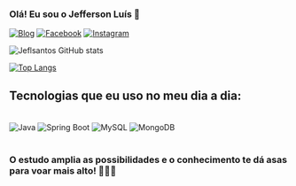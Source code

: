 ### Olá! Eu sou o Jefferson Luís 🤟

[![Blog](https://img.shields.io/badge/LinkedIn-0077B5?style=for-the-badge&logo=linkedin&logoColor=white)](https://www.linkedin.com/in/jeflsantos/)
[![Facebook](https://img.shields.io/badge/Facebook-1877F2?style=for-the-badge&logo=facebook&logoColor=white)](https://www.facebook.com/JefLzK)
[![Instagram](https://img.shields.io/badge/Instagram-E4405F?style=for-the-badge&logo=instagram&logoColor=white)](https://www.instagram.com/_jeflzk/)

![Jeflsantos GitHub stats](https://github-readme-stats.vercel.app/api?username=jeflsantos&show_icons=true&theme=radical)

[![Top Langs](https://github-readme-stats.vercel.app/api/top-langs/?username=jeflsantos&layout=compact)](https://github.com/jeflsantos/github-readme-stats)

## Tecnologias que eu uso no meu dia a dia:

<div style="display: inline_block"><br/>
  <img align="center" aLt="Java" src="https://img.shields.io/badge/Java-ED8B00?style=for-the-badge&logo=java&logoColor=white" />
  <img align="center" aLt="Spring Boot" src="https://img.shields.io/badge/Spring-6DB33F?style=for-the-badge&logo=spring&logoColor=white" />
  <img align="center" aLt="MySQL" src="https://img.shields.io/badge/MySQL-00000F?style=for-the-badge&logo=mysql&logoColor=white" />
   <img align="center" aLt="MongoDB" src="https://img.shields.io/badge/MongoDB-4EA94B?style=for-the-badge&logo=mongodb&logoColor=white" />
 </div><br/>
 
 
 ### O estudo amplia as possibilidades e o conhecimento te dá asas para voar mais alto! 👨🏼‍💻
 
 
 
 

